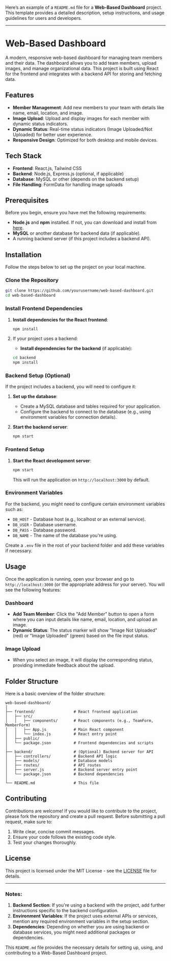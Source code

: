 Here’s an example of a `README.md` file for a **Web-Based Dashboard** project. This template provides a detailed description, setup instructions, and usage guidelines for users and developers.

---

# Web-Based Dashboard

A modern, responsive web-based dashboard for managing team members and their data. The dashboard allows you to add team members, upload images, and manage organizational data. This project is built using React for the frontend and integrates with a backend API for storing and fetching data.

## Features

- **Member Management**: Add new members to your team with details like name, email, location, and image.
- **Image Upload**: Upload and display images for each member with dynamic status indicators.
- **Dynamic Status**: Real-time status indicators (Image Uploaded/Not Uploaded) for better user experience.
- **Responsive Design**: Optimized for both desktop and mobile devices.

## Tech Stack

- **Frontend**: React.js, Tailwind CSS
- **Backend**: Node.js, Express.js (optional, if applicable)
- **Database**: MySQL or other (depends on the backend setup)
- **File Handling**: FormData for handling image uploads

## Prerequisites

Before you begin, ensure you have met the following requirements:

- **Node.js** and **npm** installed. If not, you can download and install from [here](https://nodejs.org/).
- **MySQL** or another database for backend data (if applicable).
- A running backend server (if this project includes a backend API).

## Installation

Follow the steps below to set up the project on your local machine.

### Clone the Repository

```bash
git clone https://github.com/yourusername/web-based-dashboard.git
cd web-based-dashboard
```

### Install Frontend Dependencies

1. **Install dependencies for the React frontend**:
   ```bash
   npm install
   ```

2. If your project uses a backend:
   - **Install dependencies for the backend** (if applicable):
   ```bash
   cd backend
   npm install
   ```

### Backend Setup (Optional)

If the project includes a backend, you will need to configure it:

1. **Set up the database**:
   - Create a MySQL database and tables required for your application.
   - Configure the backend to connect to the database (e.g., using environment variables for connection details).

2. **Start the backend server**:
   ```bash
   npm start
   ```

### Frontend Setup

1. **Start the React development server**:
   ```bash
   npm start
   ```

   This will run the application on `http://localhost:3000` by default.

### Environment Variables

For the backend, you might need to configure certain environment variables such as:

- `DB_HOST` - Database host (e.g., localhost or an external service).
- `DB_USER` - Database username.
- `DB_PASS` - Database password.
- `DB_NAME` - The name of the database you're using.

Create a `.env` file in the root of your backend folder and add these variables if necessary.

## Usage

Once the application is running, open your browser and go to `http://localhost:3000` (or the appropriate address for your server). You will see the following features:

### Dashboard

- **Add Team Member**: Click the "Add Member" button to open a form where you can input details like name, email, location, and upload an image.
- **Dynamic Status**: The status marker will show "Image Not Uploaded" (red) or "Image Uploaded" (green) based on the file input status.

### Image Upload

- When you select an image, it will display the corresponding status, providing immediate feedback about the upload.

## Folder Structure

Here is a basic overview of the folder structure:

```
web-based-dashboard/
│
├── frontend/                 # React frontend application
│   ├── src/                  
│   │   ├── components/       # React components (e.g., TeamForm, MemberForm)
│   │   ├── App.js            # Main React component
│   │   └── index.js          # React entry point
│   ├── public/               
│   └── package.json          # Frontend dependencies and scripts
│
├── backend/                  # (Optional) Backend server for API
│   ├── controllers/          # Backend API logic
│   ├── models/               # Database models
│   ├── routes/               # API routes
│   ├── server.js             # Backend server entry point
│   └── package.json          # Backend dependencies
│
└── README.md                 # This file
```

## Contributing

Contributions are welcome! If you would like to contribute to the project, please fork the repository and create a pull request. Before submitting a pull request, make sure to:

1. Write clear, concise commit messages.
2. Ensure your code follows the existing code style.
3. Test your changes thoroughly.

## License

This project is licensed under the MIT License - see the [LICENSE](LICENSE) file for details.

---

### Notes:

1. **Backend Section**: If you're using a backend with the project, add further instructions specific to the backend configuration.
2. **Environment Variables**: If the project uses external APIs or services, mention any required environment variables in the setup section.
3. **Dependencies**: Depending on whether you are using backend or database services, you might need additional packages or dependencies.

This `README.md` file provides the necessary details for setting up, using, and contributing to a Web-Based Dashboard project.
